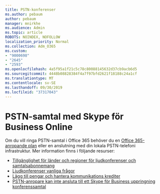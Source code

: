 ```yaml
---
title: PSTN-konferenser
ms.author: pebaum
author: pebaum
manager: mnirkhe
ms.audience: Admin
ms.topic: article
ROBOTS: NOINDEX, NOFOLLOW
localization_priority: Normal
ms.collection: Adm_O365
ms.custom:
- "9000698"
- "2645"
- "2593"
ms.openlocfilehash: 4a5f95a1f21c5c78c80088145632d37cb9acb6d5
ms.sourcegitcommit: 4448b08828384f4a7f97bfd2621f18188c24a1cf
ms.translationtype: MT
ms.contentlocale: sv-SE
ms.lasthandoff: 09/30/2019
ms.locfileid: "37317043"
---
```

# <a name="pstn-calling-with-skype-for-business-online"></a>PSTN-samtal med Skype för Business Online

Om du vill ringa PSTN-samtal i Office 365 behöver du en [Office 365-anropande plan](https://docs.microsoft.com/microsoftteams/what-is-phone-system-in-office-365#more-about-calling-plans) eller en anslutning med din lokala PSTN-telefoni infrastruktur. Mer information finns i följande resurser: 

- [Tillgänglighet för länder och regioner för ljudkonferenser och samtalsabonnemang](https://docs.microsoft.com/microsoftteams/country-and-region-availability-for-audio-conferencing-and-calling-plans/country-and-region-availability-for-audio-conferencing-and-calling-plans) 
- [Ljudkonferenser vanliga frågor](https://docs.microsoft.com/microsoftteams/audio-conferencing-common-questions)
- [Lägg till pengar och hantera kommunikations krediter](https://docs.microsoft.com/microsoftteams/add-funds-and-manage-communications-credits)
- [PSTN-anropare kan inte ansluta till ett Skype för Business uppringning konferenssamtal](https://docs.microsoft.com/SkypeForBusiness/troubleshoot/online-conferencing/pstn-callers-cant-join-dial-in-call)
